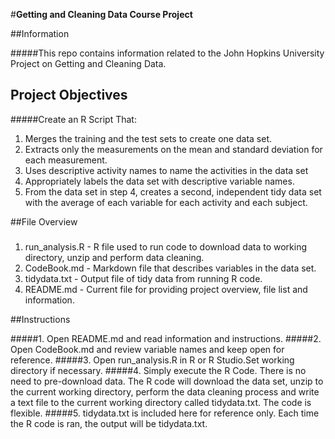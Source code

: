 
#**Getting and Cleaning Data Course Project**

##Information

#####This repo contains information related to the John Hopkins University Project on Getting and Cleaning Data. 

## Project Objectives

#####Create an R Script That:
1. Merges the training and the test sets to create one data set.
2. Extracts only the measurements on the mean and standard deviation for each measurement. 
3. Uses descriptive activity names to name the activities in the data set
4. Appropriately labels the data set with descriptive variable names. 
5. From the data set in step 4, creates a second, independent tidy data set with the average of each variable for each activity and each subject.

##File Overview
#####
1. run_analysis.R - R file used to run code to download data to working directory, unzip and perform data cleaning. 
2. CodeBook.md - Markdown file that describes variables in the data set. 
3. tidydata.txt - Output file of tidy data from running R code.
4. README.md - Current file for providing project overview, file list and information. 

##Instructions

#####1. Open README.md and read information and instructions. 
#####2. Open CodeBook.md and review variable names and keep open for reference. 
#####3. Open run_analysis.R in R or R Studio.Set working directory if necessary. 
#####4. Simply execute the R Code. There is no need to pre-download data. The R code will download the data set,
unzip to the current working directory, perform the data cleaning process and write a text file to the 
current working directory called tidydata.txt. The code is flexible. 
#####5. tidydata.txt is included here for reference only. Each time the R code is ran, the output will be tidydata.txt.
  

